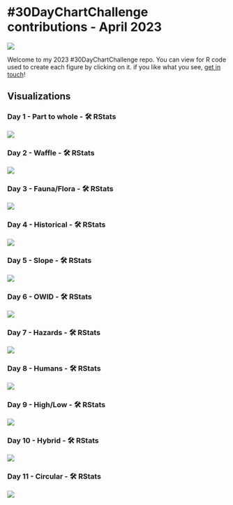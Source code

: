 \#30DayChartChallenge contributions - April 2023
================

![](Figures/2023_banner.jpg)

Welcome to my 2023 \#30DayChartChallenge repo. You can view for R code
used to create each figure by clicking on it. if you like what you see,
[get in touch](https://twitter.com/Oshodi_OS)!

## Visualizations

### Day 1 - Part to whole - 🛠️ RStats

![](Figures/day01_part-to-whole.png)

### Day 2 - Waffle - 🛠️ RStats

![](Figures/day02_waffle.png)

### Day 3 - Fauna/Flora - 🛠️ RStats

![](Figures/day03_flora.png)

### Day 4 - Historical - 🛠️ RStats

![](Figures/day04_historical.png)

### Day 5 - Slope - 🛠️ RStats

![](Figures/day05_slope.png)

### Day 6 - OWID - 🛠️ RStats

![](Figures/day06_OWID.png)

### Day 7 - Hazards - 🛠️ RStats

![](Figures/day07_hazards.png)

### Day 8 - Humans - 🛠️ RStats

![](Figures/day08_human.png)

### Day 9 - High/Low - 🛠️ RStats

![](Figures/day09_high.png)

### Day 10 - Hybrid - 🛠️ RStats

![](Figures/day010_hybrid.png)

### Day 11 - Circular - 🛠️ RStats

![](Figures/day011_Circular.png)
